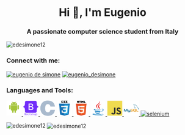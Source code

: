 <h1 align="center">Hi 👋, I'm Eugenio</h1>
<h3 align="center">A passionate computer science student from Italy</h3>

<p align="left"> <img src="https://komarev.com/ghpvc/?username=edesimone12&label=Profile%20views&color=ef0b0b&style=plastic" alt="edesimone12" /> </p>

<h3 align="left">Connect with me:</h3>
<p align="left">
<a href="https://linkedin.com/in/eugenio de simone" target="blank"><img align="center" src="https://cdn.jsdelivr.net/npm/simple-icons@3.0.1/icons/linkedin.svg" alt="eugenio de simone" height="30" width="40" /></a>
<a href="https://instagram.com/eugenio_desimone" target="blank"><img align="center" src="https://cdn.jsdelivr.net/npm/simple-icons@3.0.1/icons/instagram.svg" alt="eugenio_desimone" height="30" width="40" /></a>
</p>

<h3 align="left">Languages and Tools:</h3>
<p align="left"> <a href="https://developer.android.com" target="_blank"> <img src="https://raw.githubusercontent.com/devicons/devicon/master/icons/android/android-original-wordmark.svg" alt="android" width="40" height="40"/> </a> <a href="https://getbootstrap.com" target="_blank"> <img src="https://raw.githubusercontent.com/devicons/devicon/master/icons/bootstrap/bootstrap-plain-wordmark.svg" alt="bootstrap" width="40" height="40"/> </a> <a href="https://www.cprogramming.com/" target="_blank"> <img src="https://raw.githubusercontent.com/devicons/devicon/master/icons/c/c-original.svg" alt="c" width="40" height="40"/> </a> <a href="https://www.w3schools.com/css/" target="_blank"> <img src="https://raw.githubusercontent.com/devicons/devicon/master/icons/css3/css3-original-wordmark.svg" alt="css3" width="40" height="40"/> </a> <a href="https://www.w3.org/html/" target="_blank"> <img src="https://raw.githubusercontent.com/devicons/devicon/master/icons/html5/html5-original-wordmark.svg" alt="html5" width="40" height="40"/> </a> <a href="https://www.java.com" target="_blank"> <img src="https://raw.githubusercontent.com/devicons/devicon/master/icons/java/java-original.svg" alt="java" width="40" height="40"/> </a> <a href="https://developer.mozilla.org/en-US/docs/Web/JavaScript" target="_blank"> <img src="https://raw.githubusercontent.com/devicons/devicon/master/icons/javascript/javascript-original.svg" alt="javascript" width="40" height="40"/> </a> <a href="https://www.mysql.com/" target="_blank"> <img src="https://raw.githubusercontent.com/devicons/devicon/master/icons/mysql/mysql-original-wordmark.svg" alt="mysql" width="40" height="40"/> </a> <a href="https://www.selenium.dev" target="_blank"> <img src="https://raw.githubusercontent.com/detain/svg-logos/780f25886640cef088af994181646db2f6b1a3f8/svg/selenium-logo.svg" alt="selenium" width="40" height="40"/> </a> </p>

<p><img align="left" src="https://github-readme-stats.vercel.app/api/top-langs?username=edesimone12&show_icons=true&theme=dark&title_color=ef0b0b&bg_color=000000&locale=en&layout=compact" alt="edesimone12" /></p>

<p>&nbsp;<img align="center" src="https://github-readme-stats.vercel.app/api?username=edesimone12&show_icons=true&theme=dark&title_color=ef0b0b&bg_color=000000&locale=en" alt="edesimone12" /></p>
